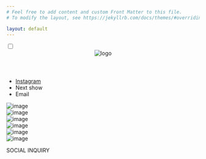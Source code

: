 ```yaml
---
# Feel free to add content and custom Front Matter to this file.
# To modify the layout, see https://jekyllrb.com/docs/themes/#overriding-theme-defaults

layout: default 
---
```


<body>
<input type="checkbox" id="drawer-toggle" name="drawer-toggle"/>
<label for="drawer-toggle" id="drawer-toggle-label"></label>
<header><img src="assets/images/logo.svg" alt="logo" id="logo"/></header>
<div id="page">
<nav id="drawer">
  <ul>
    <li><a href="https://www.instagram.com/angels__echo/" target="_blank">Instagram</a></li>
    <li>Next show</li>
    <li>Email</li>
  </ul>
</nav>
<div id="page-content">
  <div class="container">
    <div id="gallery" class="photos-grid-container">
      <div class="photo"><img src="assets/images/angels-echo-look-1.jpeg" alt="image" /></div>
      <div class="photo"><img src="assets/images/angels-echo-look-2.jpeg" alt="image" /></div>
      <div class="photo"><img src="assets/images/angels-echo-look-3.jpeg" alt="image" /></div>
      <div class="photo"><img src="assets/images/angels-echo-look-4.jpeg" alt="image" /></div>
      <div class="photo"><img src="assets/images/angels-echo-look-5.jpeg" alt="image" /></div>
      <div class="photo"><img src="assets/images/angels-echo-look-6.jpeg" alt="image" /></div>
    </div>
  </div>
</div>
</div>
</body>

<footer>
  <p><span>SOCIAL</span> <span>INQUIRY</span></p>
</footer>
